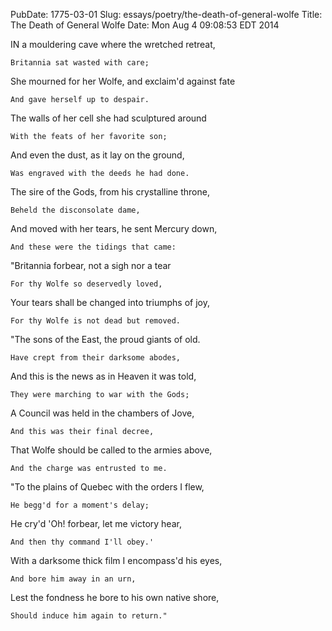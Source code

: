 PubDate: 1775-03-01
Slug: essays/poetry/the-death-of-general-wolfe
Title: The Death of General Wolfe
Date: Mon Aug  4 09:08:53 EDT 2014

   IN a mouldering cave where the wretched retreat,

    Britannia sat wasted with care;

   She mourned for her Wolfe, and exclaim'd against fate

    And gave herself up to despair.

   The walls of her cell she had sculptured around

    With the feats of her favorite son;

   And even the dust, as it lay on the ground,

    Was engraved with the deeds he had done.

    

   The sire of the Gods, from his crystalline throne,

    Beheld the disconsolate dame,

   And moved with her tears, he sent Mercury down,

    And these were the tidings that came:

   "Britannia forbear, not a sigh nor a tear

    For thy Wolfe so deservedly loved,

   Your tears shall be changed into triumphs of joy,

    For thy Wolfe is not dead but removed.

    

   "The sons of the East, the proud giants of old.

    Have crept from their darksome abodes,

   And this is the news as in Heaven it was told,

    They were marching to war with the Gods;

   A Council was held in the chambers of Jove,

    And this was their final decree,

   That Wolfe should be called to the armies above,

    And the charge was entrusted to me.

    

   "To the plains of Quebec with the orders I flew,

    He begg'd for a moment's delay;

   He cry'd 'Oh! forbear, let me victory hear,

    And then thy command I'll obey.'

   With a darksome thick film I encompass'd his eyes,

    And bore him away in an urn,

   Lest the fondness he bore to his own native shore,

    Should induce him again to return."

    
